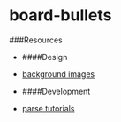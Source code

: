 board-bullets
=============

###Resources

- ####Design
 - [background images](https://unsplash.com/)

- ####Development
 - [parse tutorials](https://parse.com/tutorials)
